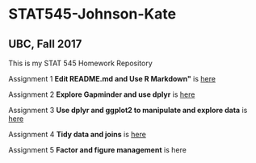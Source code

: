 # STAT545-Johnson-Kate
## UBC, Fall 2017

This is my STAT 545 Homework Repository

Assignment 1 **Edit README.md and Use R Markdown"** is [here](https://github.com/KateJohnson/STAT545-hw-Johnson-Kate/tree/master/hw01_GitHub_test_drive)

Assignment 2 **Explore Gapminder and use dplyr** is [here](https://github.com/KateJohnson/STAT545-hw-Johnson-Kate/blob/master/hw02-Dplyr/Gapminder_exploration.md)

Assignment 3 **Use dplyr and ggplot2 to manipulate and explore data** is [here](https://github.com/KateJohnson/STAT545-hw-Johnson-Kate/blob/master/hw03-Dplyr_ggplot/Gapminder_exploration_cont.md)

Assignment 4 **Tidy data and joins** is [here](https://github.com/KateJohnson/STAT545-hw-Johnson-Kate/blob/master/hw04-Merges_joins/Gapminder_merges_joins.md)

Assignment 5 **Factor and figure management** is here
